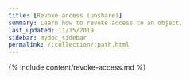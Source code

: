 ```yaml
---
title: [Revoke access (unshare)]
summary: Learn how to revoke access to an object.
last_updated: 11/15/2019
sidebar: mydoc_sidebar
permalink: /:collection/:path.html
---
```



{% include content/revoke-access.md %}
